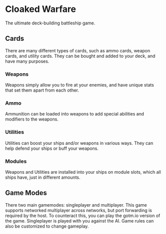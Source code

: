 # Cloaked Warfare
The ultimate deck-building battleship game.

## Cards
There are many different types of cards, such as ammo cards, weapon cards, and utility cards. They can be bought and added to your deck, and have many purposes.

### Weapons
Weapons simply allow you to fire at your enemies, and have unique stats that set them apart from each other.

### Ammo
Ammunition can be loaded into weapons to add special abilities and modifiers to the weapons.

### Utilities
Utilities can boost your ships and/or weapons in various ways. They can help defend your ships or buff your weapons.

### Modules
Weapons and Utilities are installed into your ships on module slots, which all ships have, just in different amounts.

## Game Modes
There two main gamemodes: singleplayer and multiplayer. This game supports networked multiplayer across networks, but port forwarding is required by the host. To counteract this, you can play the gotm.io version of the game. Singleplayer is played with you against the AI. Game rules can also be customized to change gameplay.
